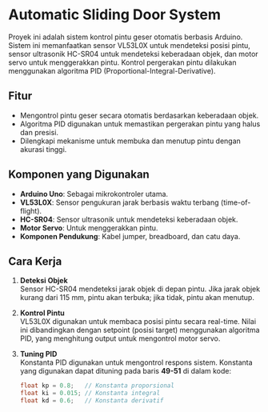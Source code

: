 # Automatic Sliding Door System

Proyek ini adalah sistem kontrol pintu geser otomatis berbasis Arduino. Sistem ini memanfaatkan sensor VL53L0X untuk mendeteksi posisi pintu, sensor ultrasonik HC-SR04 untuk mendeteksi keberadaan objek, dan motor servo untuk menggerakkan pintu. Kontrol pergerakan pintu dilakukan menggunakan algoritma PID (Proportional-Integral-Derivative).

## Fitur
- Mengontrol pintu geser secara otomatis berdasarkan keberadaan objek.
- Algoritma PID digunakan untuk memastikan pergerakan pintu yang halus dan presisi.
- Dilengkapi mekanisme untuk membuka dan menutup pintu dengan akurasi tinggi.

## Komponen yang Digunakan
- **Arduino Uno**: Sebagai mikrokontroler utama.
- **VL53L0X**: Sensor pengukuran jarak berbasis waktu terbang (time-of-flight).
- **HC-SR04**: Sensor ultrasonik untuk mendeteksi keberadaan objek.
- **Motor Servo**: Untuk menggerakkan pintu.
- **Komponen Pendukung**: Kabel jumper, breadboard, dan catu daya.

## Cara Kerja
1. **Deteksi Objek**  
   Sensor HC-SR04 mendeteksi jarak objek di depan pintu. Jika jarak objek kurang dari 115 mm, pintu akan terbuka; jika tidak, pintu akan menutup.
   
2. **Kontrol Pintu**  
   VL53L0X digunakan untuk membaca posisi pintu secara real-time. Nilai ini dibandingkan dengan setpoint (posisi target) menggunakan algoritma PID, yang menghitung output untuk mengontrol motor servo.

3. **Tuning PID**  
   Konstanta PID digunakan untuk mengontrol respons sistem. Konstanta yang digunakan dapat dituning pada baris **49-51** di dalam kode:  
   ```cpp
   float kp = 0.8;   // Konstanta proporsional
   float ki = 0.015; // Konstanta integral
   float kd = 0.6;   // Konstanta derivatif
